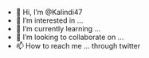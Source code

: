 - 👋 Hi, I’m @Kalindi47
- 👀 I’m interested in ...
- 🌱 I’m currently learning ...
- 💞️ I’m looking to collaborate on ...
- 📫 How to reach me ... through twitter

<!---
Kalindi47/Kalindi47 is a ✨ special ✨ repository because its `README.md` (this file) appears on your GitHub profile.
You can click the Preview link to take a look at your changes.
--->

